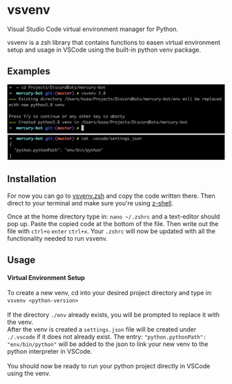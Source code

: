 # vsvenv
  
Visual Studio Code virtual environment manager for Python.

vsvenv is a zsh library that contains functions to easen virtual environment setup and usage in VSCode using the built-in python venv package.

## Examples
<img src=https://github.com/kozzza/vsvenv/blob/master/project-examples/vsvenv-example-1.png width="700">
<img src=https://github.com/kozzza/vsvenv/blob/master/project-examples/vsvenv-example-2.png width="700">

## Installation

For now you can go to [vsvenv.zsh][vsvenv.zsh link] and copy the code written there. Then direct to your terminal and make sure you're using [z-shell][freecodecamp link].

Once at the home directory type in: ``nano ~/.zshrc`` and a text-editor should pop up. Paste the copied code at the bottom of the file. Then write out the file with ``ctrl+o`` ``enter`` ``ctrl+x``. Your ``.zshrc`` will now be updated with all the functionality needed to run vsvenv.

## Usage

#### Virtual Environment Setup
To create a new venv, cd into your desired project directory and type in: ``vsvenv <python-version>``<br><br>
If the directory ``./env`` already exists, you will be prompted to replace it with the venv.<br>
After the venv is created a ``settings.json`` file will be created under ``./.vscode`` if it does not already exist. The entry: ``"python.pythonPath": "env/bin/python"`` will be added to the json to link your new venv to the python interpreter in VSCode.<br><br>
You should now be ready to run your python project directly in VSCode using the venv.

[vsvenv.zsh link]: ../vsvenv/blob/master/vsvenv.zsh
[freecodecamp link]: https://www.freecodecamp.org/news/how-to-configure-your-macos-terminal-with-zsh-like-a-pro-c0ab3f3c1156/
